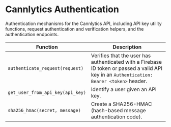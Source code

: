 # Cannlytics Authentication

Authentication mechanisms for the Cannlytics API, including API key utility functions, request authentication and verification helpers, and the authentication endpoints.

| Function | Description |
|----------|-------------|
| `authenticate_request(request)` | Verifies that the user has authenticated with a Firebase ID token or passed a valid API key in an `Authentication: Bearer <token>` header. |
| `get_user_from_api_key(api_key)` | Identify a user given an API key. |
| `sha256_hmac(secret, message)` | Create a SHA256-HMAC (hash-based message authentication code). |
